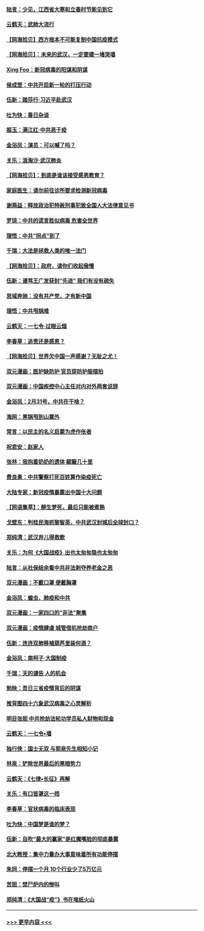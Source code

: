 #### [陆言：少见，江西省大寒和立春时节能见到它](../pages/nsc993/n11939983.md?t=03141931) 
#### [云鹤天：武肺大流行](../pages/nsc993/n11939902.md?t=03141931) 
#### [【网海拾贝】西方根本不可能复制中国抗疫模式](../pages/nsc993/n11939725.md?t=03141931) 
#### [【网海拾贝】：未来的武汉，一定要建一堵哭墙](../pages/nsc993/n11938684.md?t=03141931) 
#### [Xing Foo：新冠病毒的阳谋和阴谋](../pages/nsc993/n11936086.md?t=03141931) 
#### [侯成罡：中共开启新一轮的打压行动](../pages/nsc993/n11935730.md?t=03141931) 
#### [伍新：踏莎行‧习近平赴武汉](../pages/nsc993/n11935157.md?t=03141931) 
#### [吐为快：春日杂谈](../pages/nsc993/n11934776.md?t=03141931) 
#### [振玉：满江红‧中共恶于疫](../pages/nsc993/n11934647.md?t=03141931) 
#### [金浴凤：演员：可以喊了吗？](../pages/nsc993/n11934602.md?t=03141931) 
#### [关乐：浪淘沙·武汉肺炎](../pages/nsc993/n11931792.md?t=03141931) 
#### [【网海拾贝】：到底是谁该接受感恩教育？](../pages/nsc993/n11931552.md?t=03141931) 
#### [家庭医生：请勿前往诊所要求检测新冠病毒](../pages/nsc993/n11929190.md?t=03141931) 
#### [谢燕益：释放政治犯特赦刑事犯致全国人大法律意见书](../pages/nsc993/n11928978.md?t=03141931) 
#### [罗琼：中共的谎言胜似病毒 危害全世界](../pages/nsc993/n11922636.md?t=03141931) 
#### [理悟：中共“拐点”到了](../pages/nsc993/n11928496.md?t=03141931) 
#### [千瑞：大法是拯救人类的唯一法门](../pages/nsc993/n11927637.md?t=03141931) 
#### [【网海拾贝】：政府，请你们收起傲慢](../pages/nsc993/n11926932.md?t=03141931) 
#### [伍新：谩骂王广发获封“先进” 我们有没有疏失](../pages/nsc993/n11926101.md?t=03141931) 
#### [思域奔驰：没有共产党，才有新中国](../pages/nsc993/n11926058.md?t=03141931) 
#### [理悟：中共甩锅难](../pages/nsc993/n11925355.md?t=03141931) 
#### [云鹤天：一七令·过眼云烟](../pages/nsc993/n11925284.md?t=03141931) 
#### [李春草：追责还是感恩？](../pages/nsc993/n11925274.md?t=03141931) 
#### [【网海拾贝】世界欠中国一声感谢？无耻之尤！](../pages/nsc993/n11925239.md?t=03141931) 
#### [双元漫画：医护缺防护 官员穿防护服摆拍](../pages/nsc993/n11923899.md?t=03141931) 
#### [双元漫画：中国疾控中心主任对内对外两套说辞](../pages/nsc993/n11921994.md?t=03141931) 
#### [金浴凤：2月31号，中共在干啥？](../pages/nsc993/n11922706.md?t=03141931) 
#### [海网：黑锅甩到山寨外](../pages/nsc993/n11922688.md?t=03141931) 
#### [常言：以民主的名义启蒙为虎作伥者](../pages/nsc993/n11922217.md?t=03141931) 
#### [祝君安：赵家人](../pages/nsc993/n11922209.md?t=03141931) 
#### [张林：我抱着奶奶的遗体 颠簸几十里](../pages/nsc993/n11920945.md?t=03141931) 
#### [费良勇：中共警察打死百姓算作染疫死亡](../pages/nsc993/n11919264.md?t=03141931) 
#### [大陆专家：新冠疫情暴露出中国十大问题](../pages/nsc993/n11919187.md?t=03141931) 
#### [【网语集萃】：醉生梦死，最后只能被煮熟](../pages/nsc993/n11918994.md?t=03141931) 
#### [戈壁东：判桂民海抓黎智英，中共武汉封城后全球封口？](../pages/nsc993/n11917982.md?t=03141931) 
#### [郑纯清：武汉弃儿得救歌](../pages/nsc993/n11917881.md?t=03141931) 
#### [关乐：为何《大国战疫》出也太匆匆隐也太匆匆](../pages/nsc993/n11917792.md?t=03141931) 
#### [陆言：从社保结余看中共非法剥夺养老金之恶](../pages/nsc993/n11917084.md?t=03141931) 
#### [双元漫画：不戴口罩 便戴胸罩](../pages/nsc993/n11916447.md?t=03141931) 
#### [金浴凤：蝗虫，肺疫和中共](../pages/nsc993/n11916904.md?t=03141931) 
#### [双元漫画：一家四口的“非法”聚集](../pages/nsc993/n11916378.md?t=03141931) 
#### [双元漫画：疫情肆虐 城管借机抢劫商户](../pages/nsc993/n11916310.md?t=03141931) 
#### [伍新：连连双肺移植葫芦里装何酒？](../pages/nsc993/n11913667.md?t=03141931) 
#### [金浴凤：南柯子·大国制疫](../pages/nsc993/n11913657.md?t=03141931) 
#### [千瑞：天的谴告  人的机会](../pages/nsc993/n11913309.md?t=03141931) 
#### [勉映：吾日三省疫情背后的阴谋](../pages/nsc993/n11913079.md?t=03141931) 
#### [推背图四十六象武汉病毒之心灵解析](../pages/nsc993/n11911761.md?t=03141931) 
#### [明目张胆 中共抢劫法轮功学员私人财物和现金](../pages/nsc993/n11910262.md?t=03141931) 
#### [云鹤天：一七令▪墙](../pages/nsc993/n11910627.md?t=03141931) 
#### [独行侠：国士无双 与郭泉先生相知小记](../pages/nsc993/n11910613.md?t=03141931) 
#### [林泉：铲除世界最后的黑暗势力](../pages/nsc993/n11909320.md?t=03141931) 
#### [云鹤天：《七律▪长征》再解](../pages/nsc993/n11909327.md?t=03141931) 
#### [关乐：有口皆罩这一捂](../pages/nsc993/n11908393.md?t=03141931) 
#### [李春草：官状病毒的临床表现](../pages/nsc993/n11908339.md?t=03141931) 
#### [吐为快：中国梦是谁的梦？](../pages/nsc993/n11906564.md?t=03141931) 
#### [伍新：自吹“最大的赢家”是红魔嘴脸的彻底暴露](../pages/nsc993/n11906407.md?t=03141931) 
#### [北大教授：集中力量办大事意味着所有功能停摆](../pages/nsc993/n11904800.md?t=03141931) 
#### [朱同：停摆一个月 10个行业少了5万亿元](../pages/nsc993/n11904498.md?t=03141931) 
#### [苦胆：焚尸炉内的惨叫](../pages/nsc993/n11904479.md?t=03141931) 
#### [郑纯清：《大国战“疫”》书在堆纸火山](../pages/nsc993/n11904450.md?t=03141931) 

----
#### [ >>> 更早内容 <<< ](../indexes/nsc993-earlier.md)
